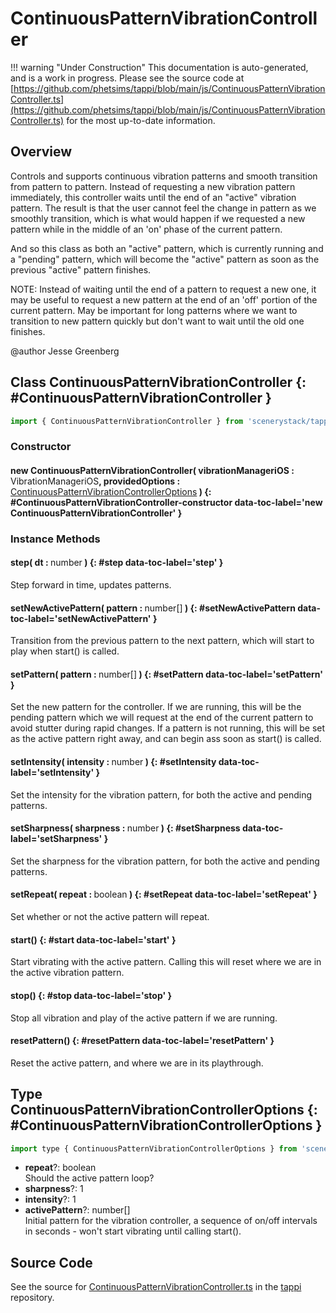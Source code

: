 # ContinuousPatternVibrationController

!!! warning "Under Construction"
    This documentation is auto-generated, and is a work in progress. Please see the source code at
    [https://github.com/phetsims/tappi/blob/main/js/ContinuousPatternVibrationController.ts](https://github.com/phetsims/tappi/blob/main/js/ContinuousPatternVibrationController.ts) for the most up-to-date information.

## Overview

Controls and supports continuous vibration patterns and smooth transition from pattern to pattern.
Instead of requesting a new vibration pattern immediately, this controller waits until
the end of an "active" vibration pattern. The result is that the user cannot feel the change in
pattern as we smoothly transition, which is what would happen if we requested a new pattern
while in the middle of an 'on' phase of the current pattern.

And so this class as both an "active" pattern, which is currently running and a "pending" pattern,
which will become the "active" pattern as soon as the previous "active" pattern finishes.

NOTE: Instead of waiting until the end of a pattern to request a new one, it may be useful
to request a new pattern at the end of an 'off' portion of the current pattern. May be
important for long patterns where we want to transition to new pattern quickly but don't want to
wait until the old one finishes.

@author Jesse Greenberg

## Class ContinuousPatternVibrationController {: #ContinuousPatternVibrationController }


```js
import { ContinuousPatternVibrationController } from 'scenerystack/tappi';
```
### Constructor

#### new ContinuousPatternVibrationController( vibrationManageriOS : <span style="font-weight: 400;">VibrationManageriOS</span>, providedOptions : <span style="font-weight: 400;">[ContinuousPatternVibrationControllerOptions](../tappi/ContinuousPatternVibrationController.md#ContinuousPatternVibrationControllerOptions)</span> ) {: #ContinuousPatternVibrationController-constructor data-toc-label='new ContinuousPatternVibrationController' }

### Instance Methods

#### step( dt : <span style="font-weight: 400;"><span style="color: hsla(calc(var(--md-hue) + 180deg),80%,40%,1);">number</span></span> ) {: #step data-toc-label='step' }

Step forward in time, updates patterns.

#### setNewActivePattern( pattern : <span style="font-weight: 400;"><span style="color: hsla(calc(var(--md-hue) + 180deg),80%,40%,1);">number</span>[]</span> ) {: #setNewActivePattern data-toc-label='setNewActivePattern' }

Transition from the previous pattern to the next pattern, which will start to play when start() is called.

#### setPattern( pattern : <span style="font-weight: 400;"><span style="color: hsla(calc(var(--md-hue) + 180deg),80%,40%,1);">number</span>[]</span> ) {: #setPattern data-toc-label='setPattern' }

Set the new pattern for the controller. If we are running, this will be the pending pattern
which we will request at the end of the current pattern to avoid stutter during rapid changes.
If a pattern is not running, this will be set as the active pattern right away, and can begin
ass soon as start() is called.

#### setIntensity( intensity : <span style="font-weight: 400;"><span style="color: hsla(calc(var(--md-hue) + 180deg),80%,40%,1);">number</span></span> ) {: #setIntensity data-toc-label='setIntensity' }

Set the intensity for the vibration pattern, for both the active and pending patterns.

#### setSharpness( sharpness : <span style="font-weight: 400;"><span style="color: hsla(calc(var(--md-hue) + 180deg),80%,40%,1);">number</span></span> ) {: #setSharpness data-toc-label='setSharpness' }

Set the sharpness for the vibration pattern, for both the active and pending patterns.

#### setRepeat( repeat : <span style="font-weight: 400;"><span style="color: hsla(calc(var(--md-hue) + 180deg),80%,40%,1);">boolean</span></span> ) {: #setRepeat data-toc-label='setRepeat' }

Set whether or not the active pattern will repeat.

#### start() {: #start data-toc-label='start' }

Start vibrating with the active pattern. Calling this will reset where we are in the active vibration pattern.

#### stop() {: #stop data-toc-label='stop' }

Stop all vibration and play of the active pattern if we are running.

#### resetPattern() {: #resetPattern data-toc-label='resetPattern' }

Reset the active pattern, and where we are in its playthrough.



## Type ContinuousPatternVibrationControllerOptions {: #ContinuousPatternVibrationControllerOptions }


```js
import type { ContinuousPatternVibrationControllerOptions } from 'scenerystack/tappi';
```


- **repeat**?: <span style="color: hsla(calc(var(--md-hue) + 180deg),80%,40%,1);">boolean</span>
<br>  Should the active pattern loop?
- **sharpness**?: 1
- **intensity**?: 1
- **activePattern**?: <span style="color: hsla(calc(var(--md-hue) + 180deg),80%,40%,1);">number</span>[]
<br>  Initial pattern for the vibration controller, a sequence of on/off intervals in seconds - won't start vibrating
  until calling start().




## Source Code

See the source for [ContinuousPatternVibrationController.ts](https://github.com/phetsims/tappi/blob/main/js/ContinuousPatternVibrationController.ts) in the [tappi](https://github.com/phetsims/tappi) repository.
